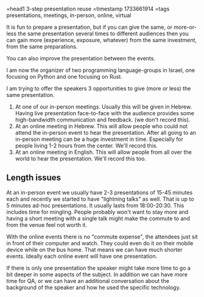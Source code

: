=head1 3-step presentation reuse
=timestamp 1733661914
=tags presentations, meetings, in-person, online, virtual

It is fun to prepare a presentation, but if you can give the same, or more-or-less the same presentation several times to different audiences then you can gain more (experience, exposure, whatever) from the same investment, from the same preparations.

You can also improve the presentation between the events.

I am now the organizer of two programming language-groups in Israel, one focusing on Python and one focusing on Rust.

I am trying to offer the speakers 3 opportunities to give (more or less) the same presentation.

1. At one of our in-person meetings. Usually this will be given in Hebrew. Having live presentation face-to-face with the audience provides some high-bandwidth communication and feedback. (we don't record this).
1. At an online meeting in Hebrew. This will allow people who could not attend the in-person event to hear the presentation. After all going to an in-person meeting can be a huge investment in time. Especially for people living 1-2 hours from the center. We'll record this.
1. At an online meeting in English. This will allow people from all over the world to hear the presentation. We'll record this too.


## Length issues

At an in-person event we usually have 2-3 presentations of 15-45 minutes each and recently we started to have "lightning talks" as well. That is up to 5 minutes ad-hoc presentations. It usually lasts from 18:00-20:30. This includes time for mingling.
People probably won't want to stay more and having a short meeting with a single talk might make the commute to and from the venue feel not worth it.

With the online events there is no "commute expense", the attendees just sit in front of their computer and watch. They could even do it on their mobile device while on the bus home.
That means we can have much shorter events. Ideally each online event will have one presentation.

If there is only one presentation the speaker might take more time to go a bit deeper in some aspects of the subject. In addition we can have more time for QA, or we can have an additional conversation about the background of the speaker and how
he used the specific technology.

